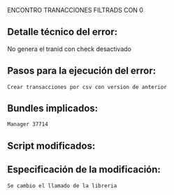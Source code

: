 ENCONTRO TRANACCIONES FILTRADS CON 0


## Detalle técnico del error:
   No genera el tranid con check desactivado


## Pasos para la ejecución del error:
    Crear transacciones por csv con version de anterior
## Bundles implicados:
    Manager 37714 
## Script modificados:

## Especificación de la modificación:
    Se cambio el llamado de la libreria
